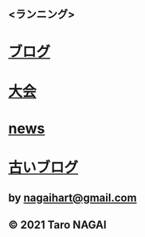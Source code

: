 ## <ランニング>
# [ブログ](./blog.org)
# [大会](./competition.org)
# [news](./news.org)
# [古いブログ](./old.org)

## by nagaihart@gmail.com

## © 2021 Taro NAGAI
